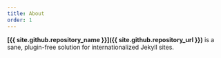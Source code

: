 ```yaml
---
title: About
order: 1
---
```


**[{{ site.github.repository_name }}]({{ site.github.repository_url }})** is a sane, plugin-free solution for internationalized Jekyll sites.
